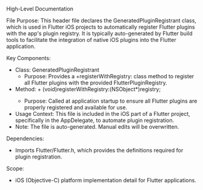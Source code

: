 High-Level Documentation

File Purpose:
This header file declares the GeneratedPluginRegistrant class, which is used in Flutter iOS projects to automatically register Flutter plugins with the app's plugin registry. It is typically auto-generated by Flutter build tools to facilitate the integration of native iOS plugins into the Flutter application.

Key Components:
- Class: GeneratedPluginRegistrant
  - Purpose: Provides a +registerWithRegistry: class method to register all Flutter plugins with the provided FlutterPluginRegistry.
- Method: + (void)registerWithRegistry:(NSObject<FlutterPluginRegistry>*)registry;
  - Purpose: Called at application startup to ensure all Flutter plugins are properly registered and available for use.
- Usage Context: This file is included in the iOS part of a Flutter project, specifically in the AppDelegate, to automate plugin registration.
- Note: The file is auto-generated. Manual edits will be overwritten.

Dependencies:
- Imports Flutter/Flutter.h, which provides the definitions required for plugin registration.

Scope:
- iOS (Objective-C) platform implementation detail for Flutter applications.